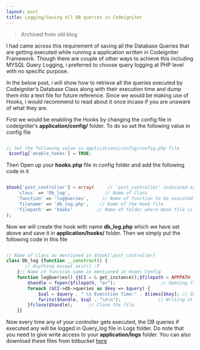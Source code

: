 ```yaml
---
layout: post
title: Logging/Saving all DB queries in Codeigniter
---
```


> Archived from old blog

I had came across this requirement of saving all the Database Queries that are getting executed while running a application written in Codeigniter Framework. Though there are couple of other ways to achieve this including MYSQL Query Logging, i preferred to choose query logging at PHP level with no specific purpose.

In the below post, i will show how to retrieve all the queries executed by Codeigniter’s Database Class along with their execution time and dump them into a text file for future reference. Since we would be making use of Hooks, i would recommend to read about it once incase if you are unaware of what they are.

First we would be enabling the Hooks by changing the config file in codeigniter’s **application/config/** folder. To do so set the following value in config file

```php

// Set the following value in applications/config/config.php file
 $config['enable_hooks'] = TRUE;

 ```

Then Open up your **hooks.php** file in config folder and add the following code in it

```php

$hook['post_controller'] = array(     // 'post_controller' indicated execution of hooks after controller is finished
    'class' => 'Db_log',             // Name of Class
    'function' => 'logQueries',     // Name of function to be executed in from Class
    'filename' => 'db_log.php',    // Name of the Hook file
    'filepath' => 'hooks'         // Name of folder where Hook file is stored
);

```

Now we will create the hook with name **db_log.php** which we have set above and save it in **application/hooks/** folder. Then we simply put the following code in this file

```php

// Name of Class as mentioned in $hook['post_controller]
class Db_log {function __construct() {
       // Anything except exit() :P
    }// Name of function same as mentioned in Hooks Config
    function logQueries() {$CI = & get_instance();$filepath = APPPATH . 'logs/Query-log-' . date('Y-m-d') . '.php'; // Creating Query Log file with today's date in application/logs folder
        $handle = fopen($filepath, "a+");                 // Opening file with pointer at the end of the file$times = $CI->db->query_times;                   // Get execution time of all the queries executed by controller
        foreach ($CI->db->queries as $key => $query) {
            $sql = $query . " \n Execution Time:" . $times[$key]; // Generating SQL file alongwith execution time
            fwrite($handle, $sql . "\n\n");              // Writing it in the log file
        }fclose($handle);      // Close the file
    }}

```


Now every time any of your controller gets executed, the DB queries if executed any will be logged in Query_log file in Logs folder. Do note that you need to give write access to your **application/logs** folder. You can also download these files from bitbucket [here](https://bitbucket.org/jigarjain/codeigniter-log-all-db-queries-in-log-file/src/master/)




